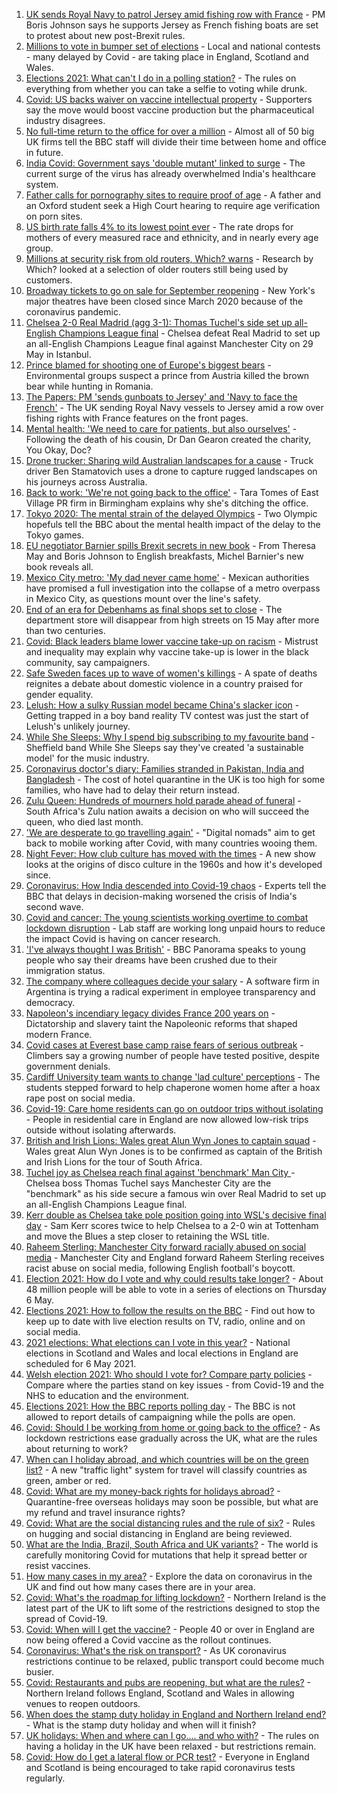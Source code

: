 1. [UK sends Royal Navy to patrol Jersey amid fishing row with France](https://www.bbc.co.uk/news/uk-57003069) - PM Boris Johnson says he supports Jersey as French fishing boats are set to protest about new post-Brexit rules.
2. [Millions to vote in bumper set of elections](https://www.bbc.co.uk/news/uk-politics-56998434) - Local and national contests - many delayed by Covid - are taking place in England, Scotland and Wales.
3. [Elections 2021: What can't I do in a polling station?](https://www.bbc.co.uk/news/explainers-56849080) - The rules on everything from whether you can take a selfie to voting while drunk.
4. [Covid: US backs waiver on vaccine intellectual property](https://www.bbc.co.uk/news/world-us-canada-57004302) - Supporters say the move would boost vaccine production but the pharmaceutical industry disagrees.
5. [No full-time return to the office for over a million](https://www.bbc.co.uk/news/business-56972207) - Almost all of 50 big UK firms tell the BBC staff will divide their time between home and office in future.
6. [India Covid: Government says 'double mutant' linked to surge](https://www.bbc.co.uk/news/world-asia-india-57004764) - The current surge of the virus has already overwhelmed India's healthcare system.
7. [Father calls for pornography sites to require proof of age](https://www.bbc.co.uk/news/education-56993735) - A father and an Oxford student seek a High Court hearing to require age verification on porn sites.
8. [US birth rate falls 4% to its lowest point ever](https://www.bbc.co.uk/news/world-us-canada-57003722) - The rate drops for mothers of every measured race and ethnicity, and in nearly every age group.
9. [Millions at security risk from old routers, Which? warns](https://www.bbc.co.uk/news/technology-56996717) - Research by Which? looked at a selection of older routers still being used by customers.
10. [Broadway tickets to go on sale for September reopening](https://www.bbc.co.uk/news/world-us-canada-57004304) - New York's major theatres have been closed since March 2020 because of the coronavirus pandemic.
11. [Chelsea 2-0 Real Madrid (agg 3-1): Thomas Tuchel's side set up all-English Champions League final](https://www.bbc.co.uk/sport/football/56985477) - Chelsea defeat Real Madrid to set up an all-English Champions League final against Manchester City on 29 May in Istanbul.
12. [Prince blamed for shooting one of Europe's biggest bears](https://www.bbc.co.uk/news/world-europe-56991543) - Environmental groups suspect a prince from Austria killed the brown bear while hunting in Romania.
13. [The Papers: PM 'sends gunboats to Jersey' and 'Navy to face the French'](https://www.bbc.co.uk/news/blogs-the-papers-57004022) - The UK sending Royal Navy vessels to Jersey amid a row over fishing rights with France features on the front pages.
14. [Mental health: 'We need to care for patients, but also ourselves'](https://www.bbc.co.uk/news/uk-england-london-56983061) - Following the death of his cousin, Dr Dan Gearon created the charity, You Okay, Doc?
15. [Drone trucker: Sharing wild Australian landscapes for a cause](https://www.bbc.co.uk/news/world-australia-56990845) - Truck driver Ben Stamatovich uses a drone to capture rugged landscapes on his journeys across Australia.
16. [Back to work: 'We're not going back to the office'](https://www.bbc.co.uk/news/business-56999831) - Tara Tomes of East Village PR firm in Birmingham explains why she's ditching the office.
17. [Tokyo 2020: The mental strain of the delayed Olympics](https://www.bbc.co.uk/news/world-57001404) - Two Olympic hopefuls tell the BBC about the mental health impact of the delay to the Tokyo games.
18. [EU negotiator Barnier spills Brexit secrets in new book](https://www.bbc.co.uk/news/world-europe-56996547) - From Theresa May and Boris Johnson to English breakfasts, Michel Barnier's new book reveals all.
19. [Mexico City metro: 'My dad never came home'](https://www.bbc.co.uk/news/world-57002020) - Mexican authorities have promised a full investigation into the collapse of a metro overpass in Mexico City, as questions mount over the line's safety.
20. [End of an era for Debenhams as final shops set to close](https://www.bbc.co.uk/news/business-56993816) - The department store will disappear from high streets on 15 May after more than two centuries.
21. [Covid: Black leaders blame lower vaccine take-up on racism](https://www.bbc.co.uk/news/health-56813982) - Mistrust and inequality may explain why vaccine take-up is lower in the black community, say campaigners.
22. [Safe Sweden faces up to wave of women's killings](https://www.bbc.co.uk/news/world-europe-56977771) - A spate of deaths reignites a debate about domestic violence in a country praised for gender equality.
23. [Lelush: How a sulky Russian model became China's slacker icon](https://www.bbc.co.uk/news/world-asia-china-56967923) - Getting trapped in a boy band reality TV contest was just the start of Lelush's unlikely journey.
24. [While She Sleeps: Why I spend big subscribing to my favourite band](https://www.bbc.co.uk/news/newsbeat-56887239) - Sheffield band While She Sleeps say they've created 'a sustainable model' for the music industry.
25. [Coronavirus doctor's diary: Families stranded in Pakistan, India and Bangladesh](https://www.bbc.co.uk/news/health-56873813) - The cost of hotel quarantine in the UK is too high for some families, who have had to delay their return instead.
26. [Zulu Queen: Hundreds of mourners hold parade ahead of funeral](https://www.bbc.co.uk/news/world-africa-57001682) - South Africa's Zulu nation awaits a decision on who will succeed the queen, who died last month.
27. ['We are desperate to go travelling again'](https://www.bbc.co.uk/news/business-56981100) - "Digital nomads" aim to get back to mobile working after Covid, with many countries wooing them.
28. [Night Fever: How club culture has moved with the times](https://www.bbc.co.uk/news/entertainment-arts-56916861) - A new show looks at the origins of disco culture in the 1960s and how it's developed since.
29. [Coronavirus: How India descended into Covid-19 chaos](https://www.bbc.co.uk/news/world-asia-india-56977653) - Experts tell the BBC that delays in decision-making worsened the crisis of India's second wave.
30. [Covid and cancer: The young scientists working overtime to combat lockdown disruption](https://www.bbc.co.uk/news/newsbeat-56821532) - Lab staff are working long unpaid hours to reduce the impact Covid is having on cancer research.
31. ['I've always thought I was British'](https://www.bbc.co.uk/news/uk-56984268) - BBC Panorama speaks to young people who say their dreams have been crushed due to their immigration status.
32. [The company where colleagues decide your salary](https://www.bbc.co.uk/news/business-56915767) - A software firm in Argentina is trying a radical experiment in employee transparency and democracy.
33. [Napoleon's incendiary legacy divides France 200 years on](https://www.bbc.co.uk/news/world-europe-56977769) - Dictatorship and slavery taint the Napoleonic reforms that shaped modern France.
34. [Covid cases at Everest base camp raise fears of serious outbreak](https://www.bbc.co.uk/news/world-asia-56984320) - Climbers say a growing number of people have tested positive, despite government denials.
35. [Cardiff University team wants to change 'lad culture' perceptions](https://www.bbc.co.uk/news/uk-wales-56933984) - The students stepped forward to help chaperone women home after a hoax rape post on social media.
36. [Covid-19: Care home residents can go on outdoor trips without isolating](https://www.bbc.co.uk/news/uk-56977779) - People in residential care in England are now allowed low-risk trips outside without isolating afterwards.
37. [British and Irish Lions: Wales great Alun Wyn Jones to captain squad](https://www.bbc.co.uk/sport/rugby-union/57004215) - Wales great Alun Wyn Jones is to be confirmed as captain of the British and Irish Lions for the tour of South Africa.
38. [Tuchel joy as Chelsea reach final against 'benchmark' Man City ](https://www.bbc.co.uk/sport/football/57004535) - Chelsea boss Thomas Tuchel says Manchester City are the "benchmark" as his side secure a famous win over Real Madrid to set up an all-English Champions League final.
39. [Kerr double as Chelsea take pole position going into WSL's decisive final day](https://www.bbc.co.uk/sport/football/56910717) - Sam Kerr scores twice to help Chelsea to a 2-0 win at Tottenham and move the Blues a step closer to retaining the WSL title.
40. [Raheem Sterling: Manchester City forward racially abused on social media](https://www.bbc.co.uk/sport/football/57003222) - Manchester City and England forward Raheem Sterling receives racist abuse on social media, following English football's boycott.
41. [Election 2021: How do I vote and why could results take longer?](https://www.bbc.co.uk/news/uk-politics-56581106) - About 48 million people will be able to vote in a series of elections on Thursday 6 May.
42. [Elections 2021: How to follow the results on the BBC](https://www.bbc.co.uk/news/uk-politics-56930132) - Find out how to keep up to date with live election results on TV, radio, online and on social media.
43. [2021 elections: What elections can I vote in this year?](https://www.bbc.co.uk/news/56129210) - National elections in Scotland and Wales and local elections in England are scheduled for 6 May 2021.
44. [Welsh election 2021: Who should I vote for? Compare party policies](https://www.bbc.co.uk/news/uk-wales-politics-56499726) - Compare where the parties stand on key issues - from Covid-19 and the NHS to education and the environment.
45. [Elections 2021: How the BBC reports polling day](https://www.bbc.co.uk/news/uk-politics-48124106) - The BBC is not allowed to report details of campaigning while the polls are open.
46. [Covid: Should I be working from home or going back to the office?](https://www.bbc.co.uk/news/business-52567567) - As lockdown restrictions ease gradually across the UK, what are the rules about returning to work?
47. [When can I holiday abroad, and which countries will be on the green list?](https://www.bbc.co.uk/news/explainers-52544307) - A new "traffic light" system for travel will classify countries as green, amber or red.
48. [Covid: What are my money-back rights for holidays abroad?](https://www.bbc.co.uk/news/business-51615412) - Quarantine-free overseas holidays may soon be possible, but what are my refund and travel insurance rights?
49. [Covid: What are the social distancing rules and the rule of six?](https://www.bbc.co.uk/news/uk-51506729) - Rules on hugging and social distancing in England are being reviewed.
50. [What are the India, Brazil, South Africa and UK variants?](https://www.bbc.co.uk/news/health-55659820) - The world is carefully monitoring Covid for mutations that help it spread better or resist vaccines.
51. [How many cases in my area?](https://www.bbc.co.uk/news/uk-51768274) - Explore the data on coronavirus in the UK and find out how many cases there are in your area.
52. [Covid: What's the roadmap for lifting lockdown?](https://www.bbc.co.uk/news/explainers-52530518) - Northern Ireland is the latest part of the UK to lift some of the restrictions designed to stop the spread of Covid-19.
53. [Covid: When will I get the vaccine?](https://www.bbc.co.uk/news/health-55045639) - People 40 or over in England are now being offered a Covid vaccine as the rollout continues.
54. [Coronavirus: What's the risk on transport?](https://www.bbc.co.uk/news/health-51736185) - As UK coronavirus restrictions continue to be relaxed, public transport could become much busier.
55. [Covid: Restaurants and pubs are reopening, but what are the rules?](https://www.bbc.co.uk/news/business-52977388) - Northern Ireland follows England, Scotland and Wales in allowing venues to reopen outdoors.
56. [When does the stamp duty holiday in England and Northern Ireland end?](https://www.bbc.co.uk/news/business-53319433) - What is the stamp duty holiday and when will it finish?
57. [UK holidays: When and where can I go.... and who with?](https://www.bbc.co.uk/news/explainers-52646738) - The rules on having a holiday in the UK have been relaxed - but restrictions remain.
58. [Covid: How do I get a lateral flow or PCR test?](https://www.bbc.co.uk/news/health-51943612) - Everyone in England and Scotland is being encouraged to take rapid coronavirus tests regularly.
